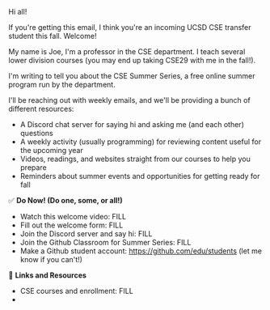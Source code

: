 Hi all!

If you're getting this email, I think you're an incoming UCSD CSE transfer
student this fall. Welcome!

My name is Joe, I'm a professor in the CSE department. I teach several lower
division courses (you may end up taking CSE29 with me in the fall!).

I'm writing to tell you about the CSE Summer Series, a free online summer
program run by the department.

I'll be reaching out with weekly emails, and we'll be providing a bunch of
different resources:

- A Discord chat server for saying hi and asking me (and each other) questions
- A weekly activity (usually programming) for reviewing content useful for the
  upcoming year
- Videos, readings, and websites straight from our courses to help you prepare
- Reminders about summer events and opportunities for getting ready for fall

✅ **Do Now! (Do one, some, or all!)**

- Watch this welcome video: FILL
- Fill out the welcome form: FILL
- Join the Discord server and say hi: FILL
- Join the Github Classroom for Summer Series: FILL
- Make a Github student account: https://github.com/edu/students (let me know if you can't!)

🔗 **Links and Resources**

- CSE courses and enrollment: FILL
- 




